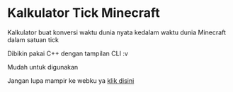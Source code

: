 # Kalkulator Tick Minecraft
Kalkulator buat konversi waktu dunia nyata kedalam waktu dunia Minecraft dalam satuan tick

Dibikin pakai C++ dengan tampilan CLI :v

Mudah untuk digunakan

Jangan lupa mampir ke webku ya [klik disini](https://bit.ly/WebAhZanMC)
